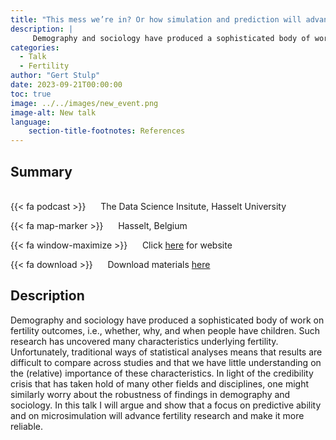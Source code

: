 ```yaml
---
title: "This mess we’re in? Or how simulation and prediction will advance the social sciences"
description: |
     Demography and sociology have produced a sophisticated body of work on fertility outcomes, i.e., whether, why, and when people have children. Such research has uncovered many characteristics underlying fertility. Unfortunately, traditional ways of statistical analyses means that results are difficult to compare across studies and that we have little understanding on the (relative) importance of these characteristics. In light of the credibility crisis that has taken hold of many other fields and disciplines, one might similarly worry about the robustness of findings in demography and sociology. In this talk I will argue and show that a focus on predictive ability and on microsimulation will advance fertility research and make it more reliable.
categories:
  - Talk
  - Fertility
author: "Gert Stulp"
date: 2023-09-21T00:00:00
toc: true
image: ../../images/new_event.png
image-alt: New talk
language: 
    section-title-footnotes: References
---
```



## Summary 
<br>
{{< fa podcast >}} &nbsp;&nbsp;&nbsp;&nbsp; The Data Science Insitute, Hasselt University

{{< fa map-marker >}} &nbsp;&nbsp;&nbsp;&nbsp; Hasselt, Belgium

{{< fa window-maximize >}} &nbsp;&nbsp;&nbsp;&nbsp; Click [here](https://www.uhasselt.be/en/instituten-en/dsi) for website

{{< fa download >}} &nbsp;&nbsp;&nbsp;&nbsp; Download materials [here](/pdf/2023_Hasselt.pdf)


## Description

Demography and sociology have produced a sophisticated body of work on fertility outcomes, i.e., whether, why, and when people have children. Such research has uncovered many characteristics underlying fertility. Unfortunately, traditional ways of statistical analyses means that results are difficult to compare across studies and that we have little understanding on the (relative) importance of these characteristics. In light of the credibility crisis that has taken hold of many other fields and disciplines, one might similarly worry about the robustness of findings in demography and sociology. In this talk I will argue and show that a focus on predictive ability and on microsimulation will advance fertility research and make it more reliable.
